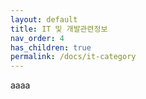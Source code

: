 ```yaml
---
layout: default
title: IT 및 개발관련정보
nav_order: 4
has_children: true
permalink: /docs/it-category
---
```


aaaa